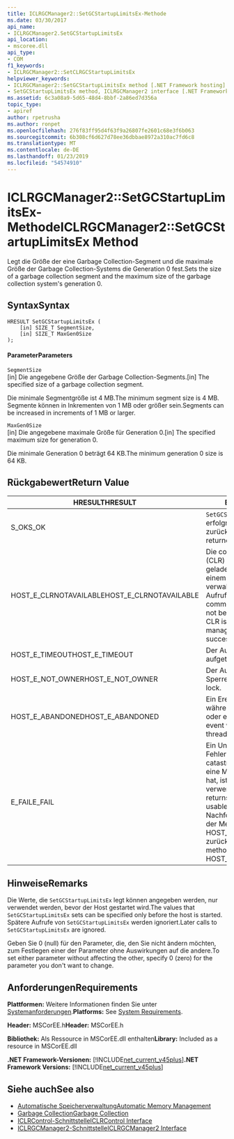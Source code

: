 ```yaml
---
title: ICLRGCManager2::SetGCStartupLimitsEx-Methode
ms.date: 03/30/2017
api_name:
- ICLRGCManager2.SetGCStartupLimitsEx
api_location:
- mscoree.dll
api_type:
- COM
f1_keywords:
- ICLRGCManager2::SetCLRGCStartupLimitsEx
helpviewer_keywords:
- ICLRGCManager2::SetGCStartupLimitsEx method [.NET Framework hosting]
- SetGCStartupLimitsEx method, ICLRGCManager2 interface [.NET Framework hosting]
ms.assetid: 6c3a08a9-5d65-48d4-8bbf-2a86ed7d356a
topic_type:
- apiref
author: rpetrusha
ms.author: ronpet
ms.openlocfilehash: 276f83ff95d4f63f9a26807fe2601c68e3f6b063
ms.sourcegitcommit: 6b308cf6d627d78ee36dbbae8972a310ac7fd6c8
ms.translationtype: MT
ms.contentlocale: de-DE
ms.lasthandoff: 01/23/2019
ms.locfileid: "54574910"
---
```

# <a name="iclrgcmanager2setgcstartuplimitsex-method"></a><span data-ttu-id="53fef-102">ICLRGCManager2::SetGCStartupLimitsEx-Methode</span><span class="sxs-lookup"><span data-stu-id="53fef-102">ICLRGCManager2::SetGCStartupLimitsEx Method</span></span>
<span data-ttu-id="53fef-103">Legt die Größe der eine Garbage Collection-Segment und die maximale Größe der Garbage Collection-Systems die Generation 0 fest.</span><span class="sxs-lookup"><span data-stu-id="53fef-103">Sets the size of a garbage collection segment and the maximum size of the garbage collection system's generation 0.</span></span>  
  
## <a name="syntax"></a><span data-ttu-id="53fef-104">Syntax</span><span class="sxs-lookup"><span data-stu-id="53fef-104">Syntax</span></span>  
  
```  
HRESULT SetGCStartupLimitsEx (  
    [in] SIZE_T SegmentSize,   
    [in] SIZE_T MaxGen0Size  
);  
```  
  
#### <a name="parameters"></a><span data-ttu-id="53fef-105">Parameter</span><span class="sxs-lookup"><span data-stu-id="53fef-105">Parameters</span></span>  
 `SegmentSize`  
 <span data-ttu-id="53fef-106">[in] Die angegebene Größe der Garbage Collection-Segments.</span><span class="sxs-lookup"><span data-stu-id="53fef-106">[in] The specified size of a garbage collection segment.</span></span>  
  
 <span data-ttu-id="53fef-107">Die minimale Segmentgröße ist 4 MB.</span><span class="sxs-lookup"><span data-stu-id="53fef-107">The minimum segment size is 4 MB.</span></span> <span data-ttu-id="53fef-108">Segmente können in Inkrementen von 1 MB oder größer sein.</span><span class="sxs-lookup"><span data-stu-id="53fef-108">Segments can be increased in increments of 1 MB or larger.</span></span>  
  
 `MaxGen0Size`  
 <span data-ttu-id="53fef-109">[in] Die angegebene maximale Größe für Generation 0.</span><span class="sxs-lookup"><span data-stu-id="53fef-109">[in] The specified maximum size for generation 0.</span></span>  
  
 <span data-ttu-id="53fef-110">Die minimale Generation 0 beträgt 64 KB.</span><span class="sxs-lookup"><span data-stu-id="53fef-110">The minimum generation 0 size is 64 KB.</span></span>  
  
## <a name="return-value"></a><span data-ttu-id="53fef-111">Rückgabewert</span><span class="sxs-lookup"><span data-stu-id="53fef-111">Return Value</span></span>  
  
|<span data-ttu-id="53fef-112">HRESULT</span><span class="sxs-lookup"><span data-stu-id="53fef-112">HRESULT</span></span>|<span data-ttu-id="53fef-113">Beschreibung</span><span class="sxs-lookup"><span data-stu-id="53fef-113">Description</span></span>|  
|-------------|-----------------|  
|<span data-ttu-id="53fef-114">S_OK</span><span class="sxs-lookup"><span data-stu-id="53fef-114">S_OK</span></span>|<span data-ttu-id="53fef-115">`SetGCStartupLimitsEx` wurde erfolgreich zurückgegeben.</span><span class="sxs-lookup"><span data-stu-id="53fef-115">`SetGCStartupLimitsEx` returned successfully.</span></span>|  
|<span data-ttu-id="53fef-116">HOST_E_CLRNOTAVAILABLE</span><span class="sxs-lookup"><span data-stu-id="53fef-116">HOST_E_CLRNOTAVAILABLE</span></span>|<span data-ttu-id="53fef-117">Die common Language Runtime (CLR) wurde nicht in einen Prozess geladen wurde, oder die CLR ist in einem Zustand, in dem nicht verwalteten Code ausführen oder den Aufruf erfolgreich zu verarbeiten.</span><span class="sxs-lookup"><span data-stu-id="53fef-117">The common language runtime (CLR) has not been loaded into a process, or the CLR is in a state in which it cannot run managed code or process the call successfully.</span></span>|  
|<span data-ttu-id="53fef-118">HOST_E_TIMEOUT</span><span class="sxs-lookup"><span data-stu-id="53fef-118">HOST_E_TIMEOUT</span></span>|<span data-ttu-id="53fef-119">Der Aufruf ist ein Timeout aufgetreten.</span><span class="sxs-lookup"><span data-stu-id="53fef-119">The call timed out.</span></span>|  
|<span data-ttu-id="53fef-120">HOST_E_NOT_OWNER</span><span class="sxs-lookup"><span data-stu-id="53fef-120">HOST_E_NOT_OWNER</span></span>|<span data-ttu-id="53fef-121">Der Aufrufer ist nicht Besitzer der Sperre.</span><span class="sxs-lookup"><span data-stu-id="53fef-121">The caller does not own the lock.</span></span>|  
|<span data-ttu-id="53fef-122">HOST_E_ABANDONED</span><span class="sxs-lookup"><span data-stu-id="53fef-122">HOST_E_ABANDONED</span></span>|<span data-ttu-id="53fef-123">Ein Ereignis wurde abgebrochen, während sich der blockierte Thread oder eine Fiber darauf gewartet.</span><span class="sxs-lookup"><span data-stu-id="53fef-123">An event was canceled while a blocked thread or fiber was waiting on it.</span></span>|  
|<span data-ttu-id="53fef-124">E_FAIL</span><span class="sxs-lookup"><span data-stu-id="53fef-124">E_FAIL</span></span>|<span data-ttu-id="53fef-125">Ein Unbekannter Schwerwiegender Fehler ist aufgetreten.</span><span class="sxs-lookup"><span data-stu-id="53fef-125">An unknown catastrophic failure occurred.</span></span> <span data-ttu-id="53fef-126">Wenn eine Methode E_FAIL zurückgegeben hat, ist die CLR nicht mehr im Prozess verwendet werden.</span><span class="sxs-lookup"><span data-stu-id="53fef-126">After a method returns E_FAIL, the CLR is no longer usable within the process.</span></span> <span data-ttu-id="53fef-127">Nachfolgende Aufrufe zum Hosten der Methoden HOST_E_CLRNOTAVAILABLE zurück.</span><span class="sxs-lookup"><span data-stu-id="53fef-127">Subsequent calls to hosting methods return HOST_E_CLRNOTAVAILABLE.</span></span>|  
  
## <a name="remarks"></a><span data-ttu-id="53fef-128">Hinweise</span><span class="sxs-lookup"><span data-stu-id="53fef-128">Remarks</span></span>  
 <span data-ttu-id="53fef-129">Die Werte, die `SetGCStartupLimitsEx` legt können angegeben werden, nur verwendet werden, bevor der Host gestartet wird.</span><span class="sxs-lookup"><span data-stu-id="53fef-129">The values that `SetGCStartupLimitsEx` sets can be specified only before the host is started.</span></span> <span data-ttu-id="53fef-130">Spätere Aufrufe von `SetGCStartupLimitsEx` werden ignoriert.</span><span class="sxs-lookup"><span data-stu-id="53fef-130">Later calls to `SetGCStartupLimitsEx` are ignored.</span></span>  
  
 <span data-ttu-id="53fef-131">Geben Sie 0 (null) für den Parameter, die, den Sie nicht ändern möchten, zum Festlegen einer der Parameter ohne Auswirkungen auf die andere.</span><span class="sxs-lookup"><span data-stu-id="53fef-131">To set either parameter without affecting the other, specify 0 (zero) for the parameter you don't want to change.</span></span>  
  
## <a name="requirements"></a><span data-ttu-id="53fef-132">Anforderungen</span><span class="sxs-lookup"><span data-stu-id="53fef-132">Requirements</span></span>  
 <span data-ttu-id="53fef-133">**Plattformen:** Weitere Informationen finden Sie unter [Systemanforderungen](../../../../docs/framework/get-started/system-requirements.md).</span><span class="sxs-lookup"><span data-stu-id="53fef-133">**Platforms:** See [System Requirements](../../../../docs/framework/get-started/system-requirements.md).</span></span>  
  
 <span data-ttu-id="53fef-134">**Header:** MSCorEE.h</span><span class="sxs-lookup"><span data-stu-id="53fef-134">**Header:** MSCorEE.h</span></span>  
  
 <span data-ttu-id="53fef-135">**Bibliothek:** Als Ressource in MSCorEE.dll enthalten</span><span class="sxs-lookup"><span data-stu-id="53fef-135">**Library:** Included as a resource in MSCorEE.dll</span></span>  
  
 <span data-ttu-id="53fef-136">**.NET Framework-Versionen:** [!INCLUDE[net_current_v45plus](../../../../includes/net-current-v45plus-md.md)]</span><span class="sxs-lookup"><span data-stu-id="53fef-136">**.NET Framework Versions:** [!INCLUDE[net_current_v45plus](../../../../includes/net-current-v45plus-md.md)]</span></span>  
  
## <a name="see-also"></a><span data-ttu-id="53fef-137">Siehe auch</span><span class="sxs-lookup"><span data-stu-id="53fef-137">See also</span></span>
- [<span data-ttu-id="53fef-138">Automatische Speicherverwaltung</span><span class="sxs-lookup"><span data-stu-id="53fef-138">Automatic Memory Management</span></span>](../../../../docs/standard/automatic-memory-management.md)
- [<span data-ttu-id="53fef-139">Garbage Collection</span><span class="sxs-lookup"><span data-stu-id="53fef-139">Garbage Collection</span></span>](../../../../docs/standard/garbage-collection/index.md)
- [<span data-ttu-id="53fef-140">ICLRControl-Schnittstelle</span><span class="sxs-lookup"><span data-stu-id="53fef-140">ICLRControl Interface</span></span>](../../../../docs/framework/unmanaged-api/hosting/iclrcontrol-interface.md)
- [<span data-ttu-id="53fef-141">ICLRGCManager2-Schnittstelle</span><span class="sxs-lookup"><span data-stu-id="53fef-141">ICLRGCManager2 Interface</span></span>](../../../../docs/framework/unmanaged-api/hosting/iclrgcmanager2-interface.md)
